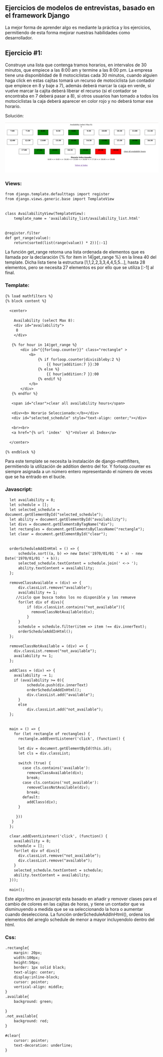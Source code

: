 ## Ejercicios de modelos de entrevistas, basado en el framework Django 
La mejor forma de aprender algo es mediante la práctica y los ejercicios, permitiendo de esta forma mejorar nuestras habilidades como desarrollador.

## Ejercicio #1:
Construye una lista que contenga tramos horarios, en intervalos de 30 minutos, que empiece a las 8:00 am y termine a las 8:00 pm. La empresa tiene una disponiblidad de 8 motociclistas cada 30 minutos, cuando alguien haga click en estas cajitas tomará un recurso de motociclista (un contador que empiece en 8 y baje a 7), además deberá marcar la caja en verde, si vuelve marcar la cajita deberá liberar el recurso (si el contador se encontraba en 7 deberá pasar a 8), si otros usuarios han tomado a todos los motociclistas la caja deberá aparecer en color rojo y no deberá tomar ese horario.

Solución:

![alt text](https://github.com/olperezf/test-interview-Django/blob/master/img/availability_list.jpg?raw=true)


### Views:

    from django.template.defaulttags import register
    from django.views.generic.base import TemplateView


    class AvailabilityView(TemplateView):
        template_name = 'availability_list/availability_list.html'


    @register.filter
    def get_range(value):
        return(sorted(list(range(value)) * 2))[:-1]
        
La función get_range retorna una lista ordenada de elementos que es llamada por la declaración {% for item in 14|get_range %} en la linea 40 del template. Dicha lista tiene la estructura [1,1,2,2,3,3,4,4,5,5...], hasta 28 elementos, pero se necesita 27 elementos es por ello que se utiliza [:-1] al final.

### Template:
    
    {% load mathfilters %}
    {% block content %}

      <center>

        Availability (select Max 8):
        <div id="availability">
         8
        </div>

       {% for hour in 14|get_range %}
           <div id="{{forloop.counter}}" class="rectangle" >
               <b>
                   {% if forloop.counter|divisibleby:2 %}
                       {{ hour|addition:7 }}:30
                   {% else %}
                       {{ hour|addition:7 }}:00
                   {% endif %}
               </b>
           </div>
       {% endfor %}

       <span id="clear">clear all availability hours</span>

       <div><b> Horario Seleccionado:</b></div>
       <div id="selected_schedule" style="text-align: center;"></div>  

       <br><br>
       <a href="{% url 'index'  %}">Volver al Index</a>

      </center>

    {% endblock %} 
    
Para este template se necesita la instalación de django-mathfilters, permitiendo la utilización de addition dentro del for. Y forloop.counter es siempre asignada a un número entero representando el número de veces que se ha entrado en el bucle.
 

### Javascript:

      let availability = 8;
      let schedule = [];
      let selected_schedule = document.getElementById("selected_schedule");
      let ability = document.getElementById("availability");
      let divs = document.getElementsByTagName("div");
      let rectangles = document.getElementsByClassName("rectangle");
      let clear = document.getElementById("clear");


      orderScheduleAddInHtml = () => {
          schedule.sort((a, b) => new Date('1970/01/01 ' + a) - new Date('1970/01/01 ' + b));
          selected_schedule.textContent = schedule.join(' <-> ');
          ability.textContent = availability;
      };

      removeClassAvailable = (div) => {
          div.classList.remove("available");
          availability += 1;
         //ciclo que busca todos los no disponible y los remueve
          for(let div of divs){
              if (div.classList.contains("not_available")){
                removeClassNotAvailable(div); 
              }
          }
          schedule = schedule.filter(item => item !== div.innerText);
          orderScheduleAddInHtml();
      };

      removeClassNotAvailable = (div) => {
        div.classList.remove("not_available");
        availability += 1;  
      };

      addClass = (div) => {
        availability -= 1;
        if (availability >= 0){
              schedule.push(div.innerText)
              orderScheduleAddInHtml();
              div.classList.add("available");
          }
          else
              div.classList.add("not_available");
      };


      main = () => {
        for (let rectangle of rectangles) {
          rectangle.addEventListener('click', (function() {

          let div = document.getElementById(this.id);
          let cls = div.classList;  

          switch (true) {
            case cls.contains('available'):
              removeClassAvailable(div);
              break;
            case cls.contains('not_available'):
              removeClassNotAvailable(div);
              break;
            default:
              addClass(div);
          }

         }))
       }
      };

      clear.addEventListener('click', (function() {
        availability = 8;
        schedule = [];
        for(let div of divs){
          div.classList.remove("not_available");
          div.classList.remove("available");
        }
        selected_schedule.textContent = schedule;
        ability.textContent = availability;
      }));

      main();
      
Este algoritmo en javascript esta basado en añadir y remover clases para el cambio de colores en las cajitas de horas, y tiene un contador que va disminuyendo a medida que se va seleccionando la hora o aumentar cuando deselecciona. La función orderScheduleAddInHtml(), ordena los elementos del arreglo schedule de menor a mayor incluyendolo dentro del html.      
      
### Css:

    .rectangle{
        margin: 20px; 
        width:100px;
        height:50px;
        border: 1px solid black;
        text-align: center;
        display:inline-block;
        cursor: pointer;
        vertical-align: middle;
    }
    .available{
        background: green;

    }
    .not_available{ 
        background: red;
    }

    #clear{
        cursor: pointer;
        text-decoration: underline;
    }
